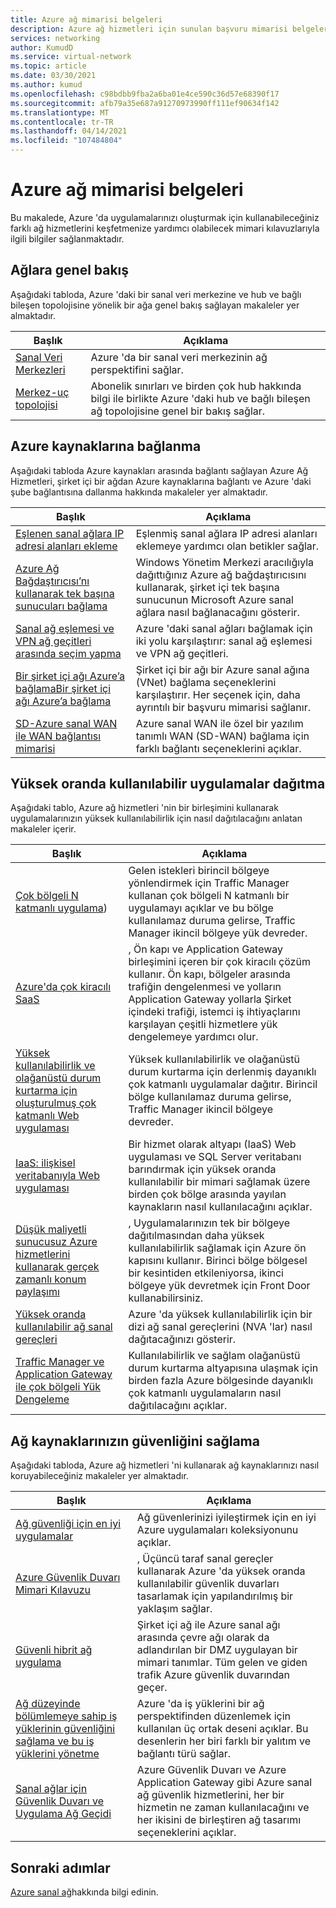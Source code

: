 ```yaml
---
title: Azure ağ mimarisi belgeleri
description: Azure ağ hizmetleri için sunulan başvuru mimarisi belgeleri hakkında bilgi edinin.
services: networking
author: KumudD
ms.service: virtual-network
ms.topic: article
ms.date: 03/30/2021
ms.author: kumud
ms.openlocfilehash: c98bdbb9fba2a6ba01e4ce590c36d57e68390f17
ms.sourcegitcommit: afb79a35e687a91270973990ff111ef90634f142
ms.translationtype: MT
ms.contentlocale: tr-TR
ms.lasthandoff: 04/14/2021
ms.locfileid: "107484804"
---
```

# <a name="azure-networking-architecture-documentation"></a>Azure ağ mimarisi belgeleri

Bu makalede, Azure 'da uygulamalarınızı oluşturmak için kullanabileceğiniz farklı ağ hizmetlerini keşfetmenize yardımcı olabilecek mimari kılavuzlarıyla ilgili bilgiler sağlanmaktadır.

## <a name="networking-overview"></a>Ağlara genel bakış

Aşağıdaki tabloda, Azure 'daki bir sanal veri merkezine ve hub ve bağlı bileşen topolojisine yönelik bir ağa genel bakış sağlayan makaleler yer almaktadır.

|Başlık |Açıklama  |
|---------|---------|
|[Sanal Veri Merkezleri](/azure/architecture/vdc/networking-virtual-datacenter)   | Azure 'da bir sanal veri merkezinin ağ perspektifini sağlar.       |
|[Merkez-uç topolojisi](/azure/architecture/reference-architectures/hybrid-networking/hub-spoke)  |Abonelik sınırları ve birden çok hub hakkında bilgi ile birlikte Azure 'daki hub ve bağlı bileşen ağ topolojisine genel bir bakış sağlar.          |

## <a name="connect-to-azure-resources"></a>Azure kaynaklarına bağlanma

Aşağıdaki tabloda Azure kaynakları arasında bağlantı sağlayan Azure Ağ Hizmetleri, şirket içi bir ağdan Azure kaynaklarına bağlantı ve Azure 'daki şube bağlantısına dallanma hakkında makaleler yer almaktadır.

|Başlık |Açıklama  |
|---------|---------|
|[Eşlenen sanal ağlara IP adresi alanları ekleme](/azure/architecture/networking/prefixes/add-ip-space-peered-vnet)     | Eşlenmiş sanal ağlara IP adresi alanları eklemeye yardımcı olan betikler sağlar.        |
|[Azure Ağ Bağdaştırıcısı’nı kullanarak tek başına sunucuları bağlama](/azure/architecture/hybrid/azure-network-adapter)   | Windows Yönetim Merkezi aracılığıyla dağıttığınız Azure ağ bağdaştırıcısını kullanarak, şirket içi tek başına sunucunun Microsoft Azure sanal ağlara nasıl bağlanacağını gösterir.        |
|[Sanal ağ eşlemesi ve VPN ağ geçitleri arasında seçim yapma](/azure/architecture/reference-architectures/hybrid-networking/vnet-peering)   | Azure 'daki sanal ağları bağlamak için iki yolu karşılaştırır: sanal ağ eşlemesi ve VPN ağ geçitleri.        |
|[Bir şirket içi ağı Azure’a bağlamaBir şirket içi ağı Azure’a bağlama](/azure/architecture/reference-architectures/hybrid-networking/)  | Şirket içi bir ağı bir Azure sanal ağına (VNet) bağlama seçeneklerini karşılaştırır. Her seçenek için, daha ayrıntılı bir başvuru mimarisi sağlanır.        |
|[SD-Azure sanal WAN ile WAN bağlantısı mimarisi](../../virtual-wan/sd-wan-connectivity-architecture.md)|Azure sanal WAN ile özel bir yazılım tanımlı WAN (SD-WAN) bağlama için farklı bağlantı seçeneklerini açıklar.|

## <a name="deploy-highly-available-applications"></a>Yüksek oranda kullanılabilir uygulamalar dağıtma

Aşağıdaki tablo, Azure ağ hizmetleri 'nin bir birleşimini kullanarak uygulamalarınızın yüksek kullanılabilirlik için nasıl dağıtılacağını anlatan makaleler içerir.

|Başlık |Açıklama  |
|---------|---------|
|[Çok bölgeli N katmanlı uygulama](/azure/architecture/reference-architectures/n-tier/multi-region-sql-server))  | Gelen istekleri birincil bölgeye yönlendirmek için Traffic Manager kullanan çok bölgeli N katmanlı bir uygulamayı açıklar ve bu bölge kullanılamaz duruma gelirse, Traffic Manager ikincil bölgeye yük devreder.      |
| [Azure'da çok kiracılı SaaS](https://docs.microsoft.com/azure/architecture/example-scenario/multi-saas/multitenant-saas)       |   , Ön kapı ve Application Gateway birleşimini içeren bir çok kiracılı çözüm kullanır.  Ön kapı, bölgeler arasında trafiğin dengelenmesi ve yolların Application Gateway yollarla Şirket içindeki trafiği, istemci iş ihtiyaçlarını karşılayan çeşitli hizmetlere yük dengelemeye yardımcı olur.  |
| [Yüksek kullanılabilirlik ve olağanüstü durum kurtarma için oluşturulmuş çok katmanlı Web uygulaması ](https://docs.microsoft.com/azure/architecture/example-scenario/infrastructure/multi-tier-app-disaster-recovery)        |      Yüksek kullanılabilirlik ve olağanüstü durum kurtarma için derlenmiş dayanıklı çok katmanlı uygulamalar dağıtır. Birincil bölge kullanılamaz duruma gelirse, Traffic Manager ikincil bölgeye devreder.  |
|[IaaS: ilişkisel veritabanıyla Web uygulaması](/azure/architecture/high-availability/ref-arch-iaas-web-and-db)    |   Bir hizmet olarak altyapı (IaaS) Web uygulaması ve SQL Server veritabanı barındırmak için yüksek oranda kullanılabilir bir mimari sağlamak üzere birden çok bölge arasında yayılan kaynakların nasıl kullanılacağını açıklar.     |
|[Düşük maliyetli sunucusuz Azure hizmetlerini kullanarak gerçek zamanlı konum paylaşımı](/azure/architecture/example-scenario/signalr/#azure-front-door)       |   , Uygulamalarınızın tek bir bölgeye dağıtılmasından daha yüksek kullanılabilirlik sağlamak için Azure ön kapısını kullanır. Birinci bölge bölgesel bir kesintiden etkileniyorsa, ikinci bölgeye yük devretmek için Front Door kullanabilirsiniz.      |
|[Yüksek oranda kullanılabilir ağ sanal gereçleri](/azure/architecture/reference-architectures/dmz/nva-ha)     | Azure 'da yüksek kullanılabilirlik için bir dizi ağ sanal gereçlerini (NVA 'lar) nasıl dağıtacağınızı gösterir.        |
|[Traffic Manager ve Application Gateway ile çok bölgeli Yük Dengeleme](/azure/architecture/high-availability/reference-architecture-traffic-manager-application-gateway)     | Kullanılabilirlik ve sağlam olağanüstü durum kurtarma altyapısına ulaşmak için birden fazla Azure bölgesinde dayanıklı çok katmanlı uygulamaların nasıl dağıtılacağını açıklar.        |

## <a name="secure-your-network-resources"></a>Ağ kaynaklarınızın güvenliğini sağlama

Aşağıdaki tabloda, Azure ağ hizmetleri 'ni kullanarak ağ kaynaklarınızı nasıl koruyabileceğiniz makaleler yer almaktadır.

|Başlık |Açıklama  |
|---------|---------|
|[Ağ güvenliği için en iyi uygulamalar](../../security/fundamentals/network-best-practices.md) |Ağ güvenlerinizi iyileştirmek için en iyi Azure uygulamaları koleksiyonunu açıklar.         |
[Azure Güvenlik Duvarı Mimari Kılavuzu](/azure/architecture/example-scenario/firewalls/) | , Üçüncü taraf sanal gereçler kullanarak Azure 'da yüksek oranda kullanılabilir güvenlik duvarları tasarlamak için yapılandırılmış bir yaklaşım sağlar.        |
|[Güvenli hibrit ağ uygulama](/azure/architecture/reference-architectures/dmz/secure-vnet-dmz)     | Şirket içi ağ ile Azure sanal ağı arasında çevre ağı olarak da adlandırılan bir DMZ uygulayan bir mimari tanımlar. Tüm gelen ve giden trafik Azure güvenlik duvarından geçer.        |
|[Ağ düzeyinde bölümlemeye sahip iş yüklerinin güvenliğini sağlama ve bu iş yüklerini yönetme](/azure/architecture/reference-architectures/hybrid-networking/network-level-segmentation) | Azure 'da iş yüklerini bir ağ perspektifinden düzenlemek için kullanılan üç ortak deseni açıklar.   Bu desenlerin her biri farklı bir yalıtım ve bağlantı türü sağlar.      |
|[Sanal ağlar için Güvenlik Duvarı ve Uygulama Ağ Geçidi](/azure/architecture/example-scenario/gateway/firewall-application-gateway) | Azure Güvenlik Duvarı ve Azure Application Gateway gibi Azure sanal ağ güvenlik hizmetlerini, her bir hizmetin ne zaman kullanılacağını ve her ikisini de birleştiren ağ tasarımı seçeneklerini açıklar.      |

## <a name="next-steps"></a>Sonraki adımlar

[Azure sanal ağ](../../virtual-network/virtual-networks-overview.md)hakkında bilgi edinin.
